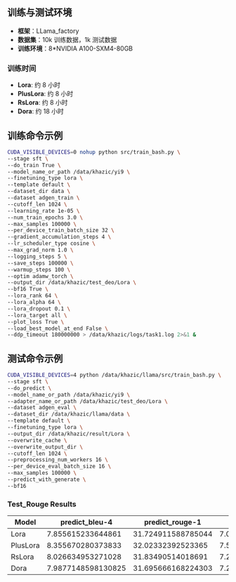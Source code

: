 ## 训练与测试环境

- **框架**：LLama_factory
- **数据集**：10k 训练数据，1k 测试数据
- **训练环境**：8*NVIDIA A100-SXM4-80GB

### 训练时间

- **Lora**: 约 8 小时
- **PlusLora**: 约 8 小时
- **RsLora**: 约 8 小时
- **Dora**: 约 18 小时


## 训练命令示例

```bash
CUDA_VISIBLE_DEVICES=0 nohup python src/train_bash.py \
--stage sft \
--do_train True \
--model_name_or_path /data/khazic/yi9 \
--finetuning_type lora \
--template default \
--dataset_dir data \
--dataset adgen_train \
--cutoff_len 1024 \
--learning_rate 1e-05 \
--num_train_epochs 3.0 \
--max_samples 100000 \
--per_device_train_batch_size 32 \
--gradient_accumulation_steps 4 \
--lr_scheduler_type cosine \
--max_grad_norm 1.0 \
--logging_steps 5 \
--save_steps 100000 \
--warmup_steps 100 \
--optim adamw_torch \
--output_dir /data/khazic/test_deo/Lora \
--bf16 True \
--lora_rank 64 \
--lora_alpha 64 \
--lora_dropout 0.1 \
--lora_target all \
--plot_loss True \
--load_best_model_at_end False \
--ddp_timeout 180000000 > /data/khazic/logs/task1.log 2>&1 &
```

## 测试命令示例

```bash
CUDA_VISIBLE_DEVICES=4 python /data/khazic/llama/src/train_bash.py \
--stage sft \
--do_predict \
--model_name_or_path /data/khazic/yi9 \
--adapter_name_or_path /data/khazic/test_deo/Lora \
--dataset adgen_eval \
--dataset_dir /data/khazic/llama/data \
--template default \
--finetuning_type lora \
--output_dir /data/khazic/result/Lora \
--overwrite_cache \
--overwrite_output_dir \
--cutoff_len 1024 \
--preprocessing_num_workers 16 \
--per_device_eval_batch_size 16 \
--max_samples 100000 \
--predict_with_generate \
--bf16
```

### Test_Rouge Results

| Model    | predict_bleu-4       | predict_rouge-1     | predict_rouge-2     | predict_rouge-l     | predict_runtime | predict_samples_per_second | predict_steps_per_second |
|----------|----------------------|---------------------|---------------------|---------------------|-----------------|----------------------------|---------------------------|
| Lora     | 7.855615233644861    | 31.724911588785044  | 7.053533644859813   | 25.207992990654205  | 385.2302        | 2.778                      | 0.174                     |
| PlusLora | 8.355670280373833    | 32.02332392523365   | 7.518382897196262   | 25.703628785046728  | 377.8093        | 2.832                      | 0.177                     |
| RsLora   | 8.026634953271028    | 31.83490514018691   | 7.261890654205607   | 25.5884861682243    | 375.99          | 2.846                      | 0.178                     |
| Dora     | 7.9877148598130825   | 31.695666168224303  | 7.211546822429907   | 25.101086542056073  | 378.7636        | 2.825                      | 0.177                     |
